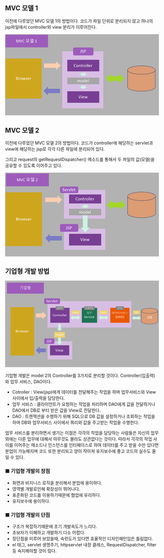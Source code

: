 MVC 모델 1
------

이전에 다루었던 MVC 모델 1의 방법이다. 코드가 파일 단위로 분리되지 않고 하나의 jsp파일에서 controller와 view 분리가 이루어진다.

![mvc 모델 1](/image/model1.PNG)

MVC 모델 2
------

이전에 다루었던 MVC 모델 2의 방법이다. 코드가 controller에 해당하는 servlet과 view에 해당하는 jsp로 각각 다른 파일에 분리되어 있다.

그리고 request의 getRequestDispatcher() 메소드를 통해서 두 파일의 값(모델)을 공유할 수 있도록 이어주고 있다.


![mvc 모델 2](/image/model2.PNG)

기업형 개발 방법
------

![기업형모델](/image/enterprise.PNG)

기업형 개발은 model 2의 Controller를 3가지로 분리할 것이다. Controller(입출력)와 업무 서비스, DAO이다. 

- Cotroller : View(jsp)에게 데이터를 전달해주는 작업을 하며 업무서비스와 View 사이에서 입/출력을 담당한다.
- 업무 서비스 : 클라이언트가 요청하는 작업을 처리하며 DAO에게 값을 전달하거나 DAO에서 DB로 부터 받은 값을 View로 전달한다.
- DAO : 트랜잭션을 수행하기 위해 SQL으로 DB 값을 설정하거나 조회하는 작업을 하며 DB와 업무서비스 사이에서 쿼리와 값을 주고받는 작업을 수행한다. 

업무 서비스를 분리하면서 생기는 이점은 각각의 작업을 담당하는 사람들은 자신의 업무 외에는 다른 업무에 대해서 아무것도 몰라도 상관없다는 것이다. 따라서 각각의 작업 사이를 이어주는 메소드나 인스턴스를 인터페이스로 하여 데이터를 주고 받을 수만 있다면 분업이 가능해지며 코드 또한 분리되고 양이 작아져 유지보수에 좋고 코드의 실수도 줄일 수 있다.

### ■ 기업형 개발의 장점

- 화면과 비지니스 로직을 분리해서 분업에 용이하다.
- 영역별 개발로인해 확장성이 뛰어나다.
- 표준화된 코드를 이용하기때문에 협업에 유리하다.
- 유지보수에 용이하다.

### ■ 기업형 개발의 단점

- 구조가 복잡하기때문에 초기 개발속도가 느리다.
- 초보자가 이해하고 개발하기 다소 어렵다.
- 장단점을 미루어 보았을때, 숙련도가 있다면 효율적인 디자인패턴임은 틀림없다.
- el 태그, servlet 생명주기, httpservlet 내장 클래스, RequestDispatcher, filter 등 숙지해야할 것이 많다.
